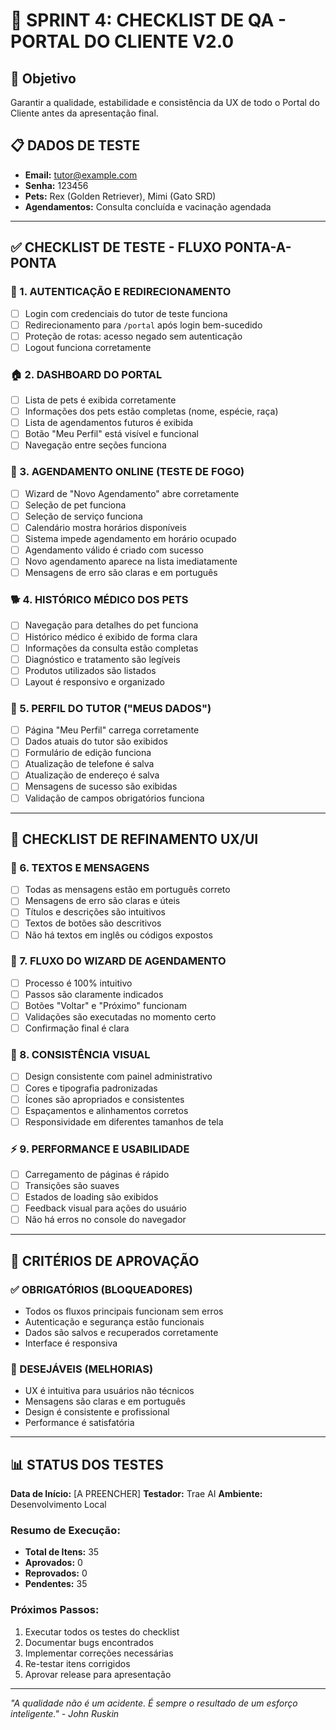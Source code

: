 # 🧪 SPRINT 4: CHECKLIST DE QA - PORTAL DO CLIENTE V2.0

## 🎯 Objetivo
Garantir a qualidade, estabilidade e consistência da UX de todo o Portal do Cliente antes da apresentação final.

## 📋 DADOS DE TESTE
- **Email:** tutor@example.com
- **Senha:** 123456
- **Pets:** Rex (Golden Retriever), Mimi (Gato SRD)
- **Agendamentos:** Consulta concluída e vacinação agendada

---

## ✅ CHECKLIST DE TESTE - FLUXO PONTA-A-PONTA

### 🔐 1. AUTENTICAÇÃO E REDIRECIONAMENTO
- [ ] Login com credenciais do tutor de teste funciona
- [ ] Redirecionamento para `/portal` após login bem-sucedido
- [ ] Proteção de rotas: acesso negado sem autenticação
- [ ] Logout funciona corretamente

### 🏠 2. DASHBOARD DO PORTAL
- [ ] Lista de pets é exibida corretamente
- [ ] Informações dos pets estão completas (nome, espécie, raça)
- [ ] Lista de agendamentos futuros é exibida
- [ ] Botão "Meu Perfil" está visível e funcional
- [ ] Navegação entre seções funciona

### 📅 3. AGENDAMENTO ONLINE (TESTE DE FOGO)
- [ ] Wizard de "Novo Agendamento" abre corretamente
- [ ] Seleção de pet funciona
- [ ] Seleção de serviço funciona
- [ ] Calendário mostra horários disponíveis
- [ ] Sistema impede agendamento em horário ocupado
- [ ] Agendamento válido é criado com sucesso
- [ ] Novo agendamento aparece na lista imediatamente
- [ ] Mensagens de erro são claras e em português

### 🐕 4. HISTÓRICO MÉDICO DOS PETS
- [ ] Navegação para detalhes do pet funciona
- [ ] Histórico médico é exibido de forma clara
- [ ] Informações da consulta estão completas
- [ ] Diagnóstico e tratamento são legíveis
- [ ] Produtos utilizados são listados
- [ ] Layout é responsivo e organizado

### 👤 5. PERFIL DO TUTOR ("MEUS DADOS")
- [ ] Página "Meu Perfil" carrega corretamente
- [ ] Dados atuais do tutor são exibidos
- [ ] Formulário de edição funciona
- [ ] Atualização de telefone é salva
- [ ] Atualização de endereço é salva
- [ ] Mensagens de sucesso são exibidas
- [ ] Validação de campos obrigatórios funciona

---

## 🎨 CHECKLIST DE REFINAMENTO UX/UI

### 📝 6. TEXTOS E MENSAGENS
- [ ] Todas as mensagens estão em português correto
- [ ] Mensagens de erro são claras e úteis
- [ ] Títulos e descrições são intuitivos
- [ ] Textos de botões são descritivos
- [ ] Não há textos em inglês ou códigos expostos

### 🔄 7. FLUXO DO WIZARD DE AGENDAMENTO
- [ ] Processo é 100% intuitivo
- [ ] Passos são claramente indicados
- [ ] Botões "Voltar" e "Próximo" funcionam
- [ ] Validações são executadas no momento certo
- [ ] Confirmação final é clara

### 🎨 8. CONSISTÊNCIA VISUAL
- [ ] Design consistente com painel administrativo
- [ ] Cores e tipografia padronizadas
- [ ] Ícones são apropriados e consistentes
- [ ] Espaçamentos e alinhamentos corretos
- [ ] Responsividade em diferentes tamanhos de tela

### ⚡ 9. PERFORMANCE E USABILIDADE
- [ ] Carregamento de páginas é rápido
- [ ] Transições são suaves
- [ ] Estados de loading são exibidos
- [ ] Feedback visual para ações do usuário
- [ ] Não há erros no console do navegador

---

## 🚨 CRITÉRIOS DE APROVAÇÃO

### ✅ OBRIGATÓRIOS (BLOQUEADORES)
- Todos os fluxos principais funcionam sem erros
- Autenticação e segurança estão funcionais
- Dados são salvos e recuperados corretamente
- Interface é responsiva

### 🎯 DESEJÁVEIS (MELHORIAS)
- UX é intuitiva para usuários não técnicos
- Mensagens são claras e em português
- Design é consistente e profissional
- Performance é satisfatória

---

## 📊 STATUS DOS TESTES

**Data de Início:** [A PREENCHER]
**Testador:** Trae AI
**Ambiente:** Desenvolvimento Local

### Resumo de Execução:
- **Total de Itens:** 35
- **Aprovados:** 0
- **Reprovados:** 0
- **Pendentes:** 35

### Próximos Passos:
1. Executar todos os testes do checklist
2. Documentar bugs encontrados
3. Implementar correções necessárias
4. Re-testar itens corrigidos
5. Aprovar release para apresentação

---

*"A qualidade não é um acidente. É sempre o resultado de um esforço inteligente." - John Ruskin*